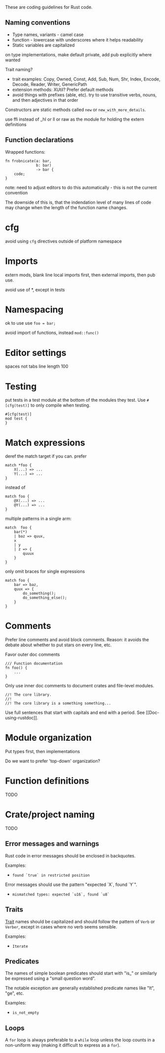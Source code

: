 These are coding guidelines for Rust code.

## Naming conventions

- Type names, variants - camel case
- function - lowercase with underscores where it helps readability
- Static variables are capitalized

on type implementations, make default private, add pub explicitly where wanted

Trait naming?

- trait examples: Copy, Owned, Const, Add, Sub, Num, Shr, Index, Encode, Decode, Reader, Writer, GenericPath
- extension methods: XUtil? Prefer default methods
- avoid things with prefixes (able, etc). try to use transitive verbs, nouns, and then adjectives in that order



Constructors are static methods called `new` or `new_with_more_details`.

use ffi instead of _hl or ll or raw as the module for holding the extern definitions

## Function declarations

Wrapped functions:

```
fn frobnicate(a: bar,
              b: bar)
              -> bar {
    code;
}
```

note: need to adjust editors to do this automatically - this is not the current convention

The downside of this is, that the indendation level of many lines of code may change when the length of the function name changes.

# cfg

avoid using `cfg` directives outside of platform namespace

# Imports

extern mods, blank line
local imports first, then external imports, then pub use.

avoid use of *, except in tests

# Namespacing

ok to use use `foo = bar;`

avoid import of functions, instead `mod::func()`

# Editor settings

spaces not tabs
line length 100

# Testing

put tests in a test module at the bottom of the modules they test. Use `#[cfg(test)]` to only compile when testing.

```
#[cfg(test)]
mod test {
}
```

# Match expressions

deref the match target if you can. prefer 

```
match *foo {
    X(...) => ...
    Y(...) => ...
}
```

instead of

```
match foo {
    @X(...) => ...
    @Y(...) => ...
}
```

multiple patterns in a single arm:

```
match  foo {
    bar(*)
    | baz => quux,
    x
    | y
    | z => {
        quuux
    }
}
```

only omit braces for single expressions

```
match foo {
    bar => baz,
    quux => {
        do_something();
        do_something_else();
    }
}
```

# Comments

Prefer line comments and avoid block comments. Reason: it avoids the debate about whether to put stars on every line, etc.

Favor outer doc comments

```
/// Function documentation
fn foo() {
    ...
}
```

Only use inner doc comments to document crates and file-level modules.

```
//! The core library.
//!
//! The core library is a something something...
```

Use full sentences that start with capitals and end with a period. See [[Doc-using-rustdoc]].

# Module organization

Put types first, then implementations

Do we want to prefer 'top-down' organization?

# Function definitions

TODO

# Crate/project naming

TODO


## Error messages and warnings

Rust code in error messages should be enclosed in backquotes.

Examples:

* ```found `true` in restricted position```

Error messages should use the pattern "expected \`X\`, found \`Y\`".

* ```mismatched types: expected `u16`, found `u8` ```

## Traits

[Trait](http://dl.rust-lang.org/doc/tutorial.html#traits) names should be capitalized and should follow the pattern of `Verb` or `Verber`, except in cases where no verb seems sensible.

Examples:

* ```Iterate```

## Predicates

The names of simple boolean predicates should start with "is_" or similarly be expressed using a "small question word".

The notable exception are generally established predicate names like "lt", "ge", etc.

Examples:

* ```is_not_empty```

## Loops

A ```for``` loop is always preferable to a ```while``` loop unless the loop counts in a non-uniform way (making it difficult to express as a ```for```).


